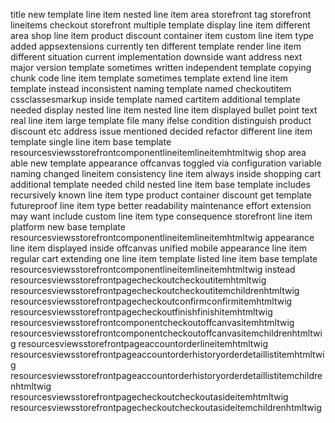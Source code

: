 title new template line item nested line item area storefront tag storefront lineitems checkout storefront multiple template display line item different area shop line item product discount container item custom line item type added appsextensions currently ten different template render line item different situation current implementation downside want address next major version template sometimes written independent template copying chunk code line item template sometimes template extend line item template instead inconsistent naming template named checkoutitem cssclassesmarkup inside template named cartitem additional template needed display nested line item nested line item displayed bullet point text real line item large template file many ifelse condition distinguish product discount etc address issue mentioned decided refactor different line item template single line item base template resourcesviewsstorefrontcomponentlineitemlineitemhtmltwig shop area able new template appearance offcanvas toggled via configuration variable naming changed lineitem consistency line item always inside shopping cart additional template needed child nested line item base template includes recursively known line item type product container discount get template futureproof line item type better readability maintenance effort extension may want include custom line item type consequence storefront line item platform new base template resourcesviewsstorefrontcomponentlineitemlineitemhtmltwig appearance line item displayed inside offcanvas unified mobile appearance line item regular cart extending one line item template listed line item base template resourcesviewsstorefrontcomponentlineitemlineitemhtmltwig instead resourcesviewsstorefrontpagecheckoutcheckoutitemhtmltwig resourcesviewsstorefrontpagecheckoutcheckoutitemchildrenhtmltwig resourcesviewsstorefrontpagecheckoutconfirmconfirmitemhtmltwig resourcesviewsstorefrontpagecheckoutfinishfinishitemhtmltwig resourcesviewsstorefrontcomponentcheckoutoffcanvasitemhtmltwig resourcesviewsstorefrontcomponentcheckoutoffcanvasitemchildrenhtmltwig resourcesviewsstorefrontpageaccountorderlineitemhtmltwig resourcesviewsstorefrontpageaccountorderhistoryorderdetaillistitemhtmltwig resourcesviewsstorefrontpageaccountorderhistoryorderdetaillistitemchildrenhtmltwig resourcesviewsstorefrontpagecheckoutcheckoutasideitemhtmltwig resourcesviewsstorefrontpagecheckoutcheckoutasideitemchildrenhtmltwig
